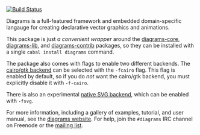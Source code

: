 [![Build Status](https://secure.travis-ci.org/diagrams/diagrams.png)](http://travis-ci.org/diagrams/diagrams)

Diagrams is a full-featured framework and embedded domain-specific
langauge for creating declarative vector graphics and animations.

This package is just *a convenient wrapper* around the
[diagrams-core](http://github.com/diagrams/diagrams-core),
[diagrams-lib](http://github.com/diagrams/diagrams-lib), and
[diagrams-contrib](http://github.com/diagrams/diagrams-contrib)
packages, so they can be installed with a single `cabal install
diagrams` command.  

The package also comes with flags to enable two different backends.
The [cairo/gtk backend](http://github.com/diagrams/diagrams-cairo) can be
selected with the `-fcairo` flag.  This flag is enabled by default, so
if you do *not* want the cairo/gtk backend, you must explicitly
disable it with `-f-cairo`.

There is also an experimental
[native SVG backend](http://github.com/diagrams/diagrams-svg), which
can be enabled with `-fsvg`.

For more information, including a gallery of examples, tutorial, and
user manual, see the
[diagrams website](http://projects.haskell.org/diagrams).  For help,
join the `#diagrams` IRC channel on Freenode or the
[mailing list](http://groups.google.com/group/diagrams-discuss).

